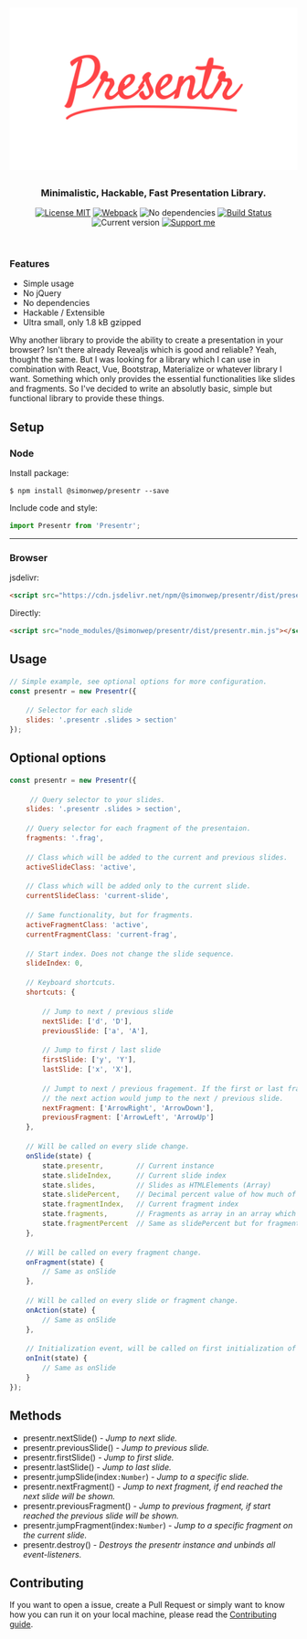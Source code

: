 <h1 align="center">
    <img src="logo.png" alt="Logo">
</h1>

<h3 align="center">
    Minimalistic, Hackable, Fast Presentation Library.
</h3>

<p align="center">
  <a href="https://choosealicense.com/licenses/mit/"><img
	 alt="License MIT"
	 src="https://img.shields.io/badge/licence-MIT-44a7ff.svg"></a>
  <a href="https://webpack.js.org/"><img
     alt="Webpack"
     src="https://img.shields.io/badge/Webpack-4-44d6ff.svg"></a>
  <img alt="No dependencies"
       src="https://img.shields.io/badge/dependencies-none-3de5cb.svg">
  <a href="https://travis-ci.org/Simonwep/presentr"><img
     alt="Build Status"
     src="https://travis-ci.org/Simonwep/presentr.svg?branch=master"></a>
  <img alt="Current version"
       src="https://img.shields.io/badge/version-0.0.3-e644ff.svg">
  <a href="https://www.patreon.com/simonwep"><img
     alt="Support me"
     src="https://img.shields.io/badge/patreon-support-a444ff.svg"></a>
</p>


<br>

### Features
* Simple usage
* No jQuery
* No dependencies
* Hackable / Extensible
* Ultra small, only 1.8 kB gzipped

Why another library to provide the ability to create a presentation in your browser?
Isn't there already Revealjs which is good and reliable?
Yeah, thought the same. But I was looking for a library which I can use in combination with React, Vue, Bootstrap, Materialize or whatever library I want.
Something which only provides the essential functionalities like slides and fragments.
So I've decided to write an absolutly basic, simple but functional library to provide these things.

## Setup

### Node
Install package:
```shell
$ npm install @simonwep/presentr --save
```

Include code and style:
```js
import Presentr from 'Presentr';
```
---
### Browser

jsdelivr:
```html
<script src="https://cdn.jsdelivr.net/npm/@simonwep/presentr/dist/presentr.min.js"></script>
```

Directly:
```html
<script src="node_modules/@simonwep/presentr/dist/presentr.min.js"></script>
```

## Usage
```javascript
// Simple example, see optional options for more configuration.
const presentr = new Presentr({

    // Selector for each slide
    slides: '.presentr .slides > section'
});
```

## Optional options
```javascript
const presentr = new Presentr({

     // Query selector to your slides.
    slides: '.presentr .slides > section',

    // Query selector for each fragment of the presentaion.
    fragments: '.frag',

    // Class which will be added to the current and previous slides.
    activeSlideClass: 'active',

    // Class which will be added only to the current slide.
    currentSlideClass: 'current-slide',

    // Same functionality, but for fragments.
    activeFragmentClass: 'active',
    currentFragmentClass: 'current-frag',

    // Start index. Does not change the slide sequence.
    slideIndex: 0,

    // Keyboard shortcuts.
    shortcuts: {

        // Jump to next / previous slide
        nextSlide: ['d', 'D'],
        previousSlide: ['a', 'A'],

        // Jump to first / last slide
        firstSlide: ['y', 'Y'],
        lastSlide: ['x', 'X'],

        // Jumpt to next / previous fragement. If the first or last fragment is reached,
        // the next action would jump to the next / previous slide.
        nextFragment: ['ArrowRight', 'ArrowDown'],
        previousFragment: ['ArrowLeft', 'ArrowUp']
    },

    // Will be called on every slide change.
    onSlide(state) {
        state.presentr,        // Current instance
        state.slideIndex,      // Current slide index
        state.slides,          // Slides as HTMLElements (Array)
        state.slidePercent,    // Decimal percent value of how much of your slides are over
        state.fragmentIndex,   // Current fragment index
        state.fragments,       // Fragments as array in an array which index is the slide index
        state.fragmentPercent  // Same as slidePercent but for fragments on the current slide
    },

    // Will be called on every fragment change.
    onFragment(state) {
        // Same as onSlide
    },

    // Will be called on every slide or fragment change.
    onAction(state) {
        // Same as onSlide
    },

    // Initialization event, will be called on first initialization of presenter.
    onInit(state) {
        // Same as onSlide
    }
});
```

## Methods
* presentr.nextSlide() _- Jump to next slide._
* presentr.previousSlide() _- Jump to previous slide._
* presentr.firstSlide() _- Jump to first slide._
* presentr.lastSlide() _- Jump to last slide._
* presentr.jumpSlide(index`:Number`) _- Jump to a specific slide._
* presentr.nextFragment() _- Jump to next fragment, if end reached the next slide will be shown._
* presentr.previousFragment() _- Jump to previous fragment, if start reached the previous slide will be shown._
* presentr.jumpFragment(index`:Number`) _- Jump to a specific fragment on the current slide._
* presentr.destroy() _- Destroys the presentr instance and unbinds all event-listeners._

## Contributing
If you want to open a issue, create a Pull Request or simply want to know how you can run it on your local machine, please read the [Contributing guide](https://github.com/Simonwep/presentr/blob/master/.github/CONTRIBUTING.md).